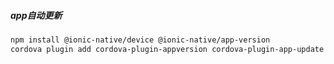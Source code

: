 ##### app自动更新

```bash
npm install @ionic-native/device @ionic-native/app-version
cordova plugin add cordova-plugin-appversion cordova-plugin-app-update
```



